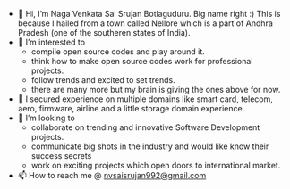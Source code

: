 - 👋 Hi, I’m Naga Venkata Sai Srujan Botlaguduru. Big name right :) This is because I hailed from a town called Nellore which is a part of Andhra Pradesh (one of the southeren states of India).
- 👀 I’m interested to
  - compile open source codes and play around it.
  - think how to make open source codes work for professional projects.
  - follow trends and excited to set trends.
  - there are many more but my brain is giving the ones above for now.
- 🌱 I secured experience on multiple domains like smart card, telecom, aero, firmware, airline and a little storage domain experience.
- 💞️ I’m looking to
  - collaborate on trending and innovative Software Development projects.
  - communicate big shots in the industry and would like know their success secrets
  - work on exciting projects which open doors to international market.
- 📫 How to reach me @ nvsaisrujan992@gmail.com

<!---
itsmesrujan/itsmesrujan is a ✨ special ✨ repository because its `README.md` (this file) appears on your GitHub profile.
You can click the Preview link to take a look at your changes.
--->
